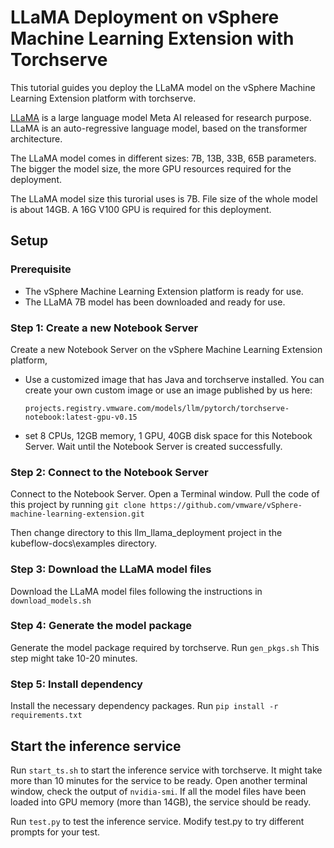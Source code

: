 # LLaMA Deployment on vSphere Machine Learning Extension with Torchserve

This tutorial guides you deploy the LLaMA model on the vSphere Machine Learning Extension platform with torchserve.

[LLaMA](https://ai.facebook.com/blog/large-language-model-llama-meta-ai/) is a large language model Meta AI released for research purpose. LLaMA is an auto-regressive language model, based on the transformer architecture.

The LLaMA model comes in different sizes: 7B, 13B, 33B, 65B parameters. The bigger the model size, the more GPU resources required for the deployment.

The LLaMA model size this turorial uses is 7B. File size of the whole model is about 14GB. A 16G V100 GPU is required for this deployment.

## Setup

### Prerequisite

- The vSphere Machine Learning Extension platform is ready for use.
- The LLaMA 7B model has been downloaded and ready for use.

### Step 1: Create a new Notebook Server

Create a new Notebook Server on the vSphere Machine Learning Extension platform, 

- Use a customized image that has Java and torchserve installed. You can create your own custom image or use an image published by us here:
    ```
    projects.registry.vmware.com/models/llm/pytorch/torchserve-notebook:latest-gpu-v0.15
    ```
- set 8 CPUs, 12GB memory, 1 GPU, 40GB disk space for this Notebook Server.
Wait until the Notebook Server is created successfully.

### Step 2: Connect to the Notebook Server
Connect to the Notebook Server. Open a Terminal window. Pull the code of this project by running
    ```
    git clone https://github.com/vmware/vSphere-machine-learning-extension.git
    ```

Then change directory to this llm_llama_deployment project in the kubeflow-docs\examples directory.

### Step 3: Download the LLaMA model files
Download the LLaMA model files following the instructions in ```download_models.sh```

### Step 4: Generate the model package
Generate the model package required by torchserve. Run ```gen_pkgs.sh```
This step might take 10-20 minutes.

### Step 5: Install dependency
Install the necessary dependency packages. Run
    ```
    pip install -r requirements.txt
    ```

## Start the inference service

Run ```start_ts.sh``` to start the inference service with torchserve.
It might take more than 10 minutes for the service to be ready. Open another terminal window, check the output of ```nvidia-smi```. If all the model files have been loaded into GPU memory (more than 14GB), the service should be ready.

Run ```test.py``` to test the inference service. Modify test.py to try different prompts for your test.

